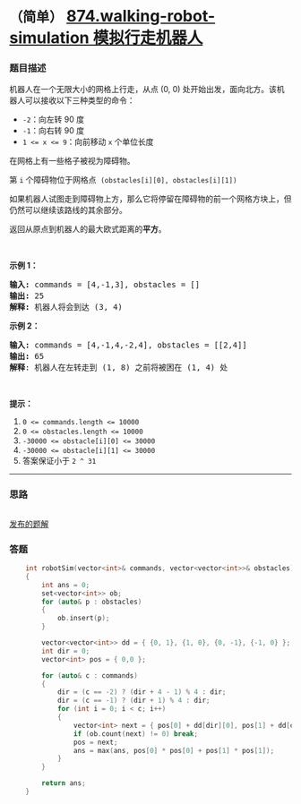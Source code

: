# `（简单）` [874.walking-robot-simulation 模拟行走机器人](https://leetcode-cn.com/problems/walking-robot-simulation/)

### 题目描述
<p>机器人在一个无限大小的网格上行走，从点&nbsp;(0, 0) 处开始出发，面向北方。该机器人可以接收以下三种类型的命令：</p>

<ul>
	<li><code>-2</code>：向左转&nbsp;90 度</li>
	<li><code>-1</code>：向右转 90 度</li>
	<li><code>1 <= x <= 9</code>：向前移动&nbsp;<code>x</code>&nbsp;个单位长度</li>
</ul>

<p>在网格上有一些格子被视为障碍物。</p>

<p>第 <code>i</code>&nbsp;个障碍物位于网格点 &nbsp;<code>(obstacles[i][0], obstacles[i][1])</code></p>

<p>如果机器人试图走到障碍物上方，那么它将停留在障碍物的前一个网格方块上，但仍然可以继续该路线的其余部分。</p>

<p>返回从原点到机器人的最大欧式距离的<strong>平方</strong>。</p>

<p>&nbsp;</p>

<p><strong>示例 1：</strong></p>

<pre><strong>输入: </strong>commands = [4,-1,3], obstacles = []
<strong>输出: </strong>25
<strong>解释:</strong> 机器人将会到达 (3, 4)
</pre>

<p><strong>示例&nbsp;2：</strong></p>

<pre><strong>输入: </strong>commands = [4,-1,4,-2,4], obstacles = [[2,4]]
<strong>输出: </strong>65
<strong>解释</strong>: 机器人在左转走到 (1, 8) 之前将被困在 (1, 4) 处
</pre>

<p>&nbsp;</p>

<p><strong>提示：</strong></p>

<ol>
	<li><code>0 <= commands.length <= 10000</code></li>
	<li><code>0 <= obstacles.length <= 10000</code></li>
	<li><code>-30000 <= obstacle[i][0] <= 30000</code></li>
	<li><code>-30000 <= obstacle[i][1] <= 30000</code></li>
	<li>答案保证小于&nbsp;<code>2 ^ 31</code></li>
</ol>


---
### 思路
```
```

[发布的题解](https://leetcode-cn.com/problems/walking-robot-simulation/solution/walking-robot-simulation-by-ikaruga/)

### 答题
``` C++
    int robotSim(vector<int>& commands, vector<vector<int>>& obstacles)
    {
        int ans = 0;
        set<vector<int>> ob;
        for (auto& p : obstacles)
        {
            ob.insert(p);
        }

        vector<vector<int>> dd = { {0, 1}, {1, 0}, {0, -1}, {-1, 0} };
        int dir = 0;
        vector<int> pos = { 0,0 };

        for (auto& c : commands)
        {
            dir = (c == -2) ? (dir + 4 - 1) % 4 : dir;
            dir = (c == -1) ? (dir + 1) % 4 : dir;
            for (int i = 0; i < c; i++)
            {
                vector<int> next = { pos[0] + dd[dir][0], pos[1] + dd[dir][1] };
                if (ob.count(next) != 0) break;
                pos = next;
                ans = max(ans, pos[0] * pos[0] + pos[1] * pos[1]);
            }
        }

        return ans;
    }
```




